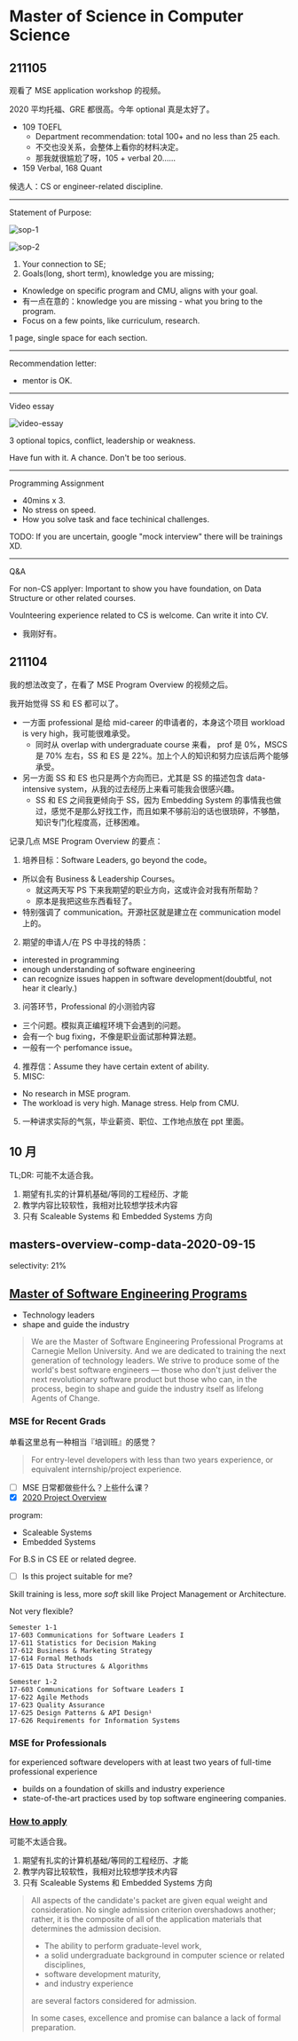Master of Science in Computer Science
=====================================

## 211105

观看了 MSE application workshop 的视频。

2020 平均托福、GRE 都很高。今年 optional 真是太好了。

- 109 TOEFL
  - Department recommendation: total 100+ and no less than 25 each.
  - 不交也没关系，会整体上看你的材料决定。
  - 那我就很尴尬了呀，105 + verbal 20……
- 159 Verbal, 168 Quant

候选人：CS or engineer-related discipline.

----

Statement of Purpose:

![sop-1](statement-of-purpose-part-1.png)

![sop-2](statement-of-purpose-part-2.png)

1. Your connection to SE;
2. Goals(long, short term), knowledge you are missing;
  - Knowledge on specific program and CMU, aligns with your goal.
  - 有一点在意的：knowledge you are missing - what you bring to the program.
  - Focus on a few points, like curriculum, research.

1 page, single space for each section.

----

Recommendation letter:

- mentor is OK.

----

Video essay

![video-essay](video-essay.png)

3 optional topics, conflict, leadership or weakness.

Have fun with it. A chance. Don't be too serious.

----

Programming Assignment

- 40mins x 3.
- No stress on speed.
- How you solve task and face techinical challenges.

TODO: If you are uncertain, google "mock interview" there will be trainings XD.

----

Q&A

For non-CS applyer: Important to show you have foundation, on Data Structure or other related courses.

Voulnteering experience related to CS is welcome. Can write it into CV.
- 我刚好有。

## 211104

我的想法改变了，在看了 MSE Program Overview 的视频之后。

我开始觉得 SS 和 ES 都可以了。

- 一方面 professional 是给 mid-career 的申请者的，本身这个项目 workload is very high，我可能很难承受。
  - 同时从 overlap with undergraduate course 来看， prof 是 0%，MSCS 是 70% 左右，SS 和 ES 是 22%。加上个人的知识和努力应该后两个能够承受。
- 另一方面 SS 和 ES 也只是两个方向而已，尤其是 SS 的描述包含 data-intensive system，从我的过去经历上来看可能我会很感兴趣。
  - SS 和 ES 之间我更倾向于 SS，因为 Embedding System 的事情我也做过，感觉不是那么好找工作，而且如果不够前沿的话也很琐碎，不够酷，知识专门化程度高，迁移困难。

记录几点 MSE Program Overview 的要点：

1. 培养目标：Software Leaders, go beyond the code。
  - 所以会有 Business & Leadership Courses。
    - 就这两天写 PS 下来我期望的职业方向，这或许会对我有所帮助？
    - 原本是我把这些东西看轻了。
  - 特别强调了 communication。开源社区就是建立在 communication model 上的。
2. 期望的申请人/在 PS 中寻找的特质：
  - interested in programming
  - enough understanding of software engineering
  - can recognize issues happen in software development(doubtful, not hear it clearly.)
3. 问答环节，Professional 的小测验内容
  - 三个问题。模拟真正编程环境下会遇到的问题。
  - 会有一个 bug fixing，不像是职业面试那种算法题。
  - 一般有一个 perfomance issue。
4. 推荐信：Assume they have certain extent of ability.
5. MISC:
  - No research in MSE program.
  - The workload is very high. Manage stress. Help from CMU.
5. 一种讲求实际的气氛，毕业薪资、职位、工作地点放在 ppt 里面。

## 10 月

TL;DR: 可能不太适合我。
1. 期望有扎实的计算机基础/等同的工程经历、才能
2. 教学内容比较软性，我相对比较想学技术内容
3. 只有 Scaleable Systems 和 Embedded Systems 方向


## masters-overview-comp-data-2020-09-15

selectivity: 21%



## [Master of Software Engineering Programs](https://mse.isri.cmu.edu/index.html)

- Technology leaders
- shape and guide the industry

> We are the Master of Software Engineering Professional Programs at Carnegie Mellon University. And we are dedicated to training the next generation of technology leaders. We strive to produce some of the world's best software engineers — those who don't just deliver the next revolutionary software product but those who can, in the process, begin to shape and guide the industry itself as lifelong Agents of Change.




### MSE for Recent Grads

单看这里总有一种相当『培训班』的感觉？
> For entry-level developers with less than two years experience, or equivalent internship/project experience.

- [ ] MSE 日常都做些什么？上些什么课？
- [x] [2020 Project Overview](https://mse.isri.cmu.edu/news/2021/012221-project-thanks.html)
 
program:
- Scaleable Systems
- Embedded Systems

For B.S in CS EE or related degree.

- [ ] Is this project suitable for me?

Skill training is less, more _soft_ skill like Project Management or Architecture.

Not very flexible?

```
Semester 1-1
17-603 Communications for Software Leaders I
17-611 Statistics for Decision Making
17-612 Business & Marketing Strategy
17-614 Formal Methods
17-615 Data Structures & Algorithms

Semester 1-2
17-603 Communications for Software Leaders I
17-622 Agile Methods
17-623 Quality Assurance
17-625 Design Patterns & API Design¹
17-626 Requirements for Information Systems
```

### MSE for Professionals

for experienced software developers with at least two years of full-time professional experience

- builds on a foundation of skills and industry experience
- state-of-the-art practices used by top software engineering companies.

### [How to apply](https://mse.isri.cmu.edu/applicants/mse-as/apply.html)

可能不太适合我。
1. 期望有扎实的计算机基础/等同的工程经历、才能
2. 教学内容比较软性，我相对比较想学技术内容
3. 只有 Scaleable Systems 和 Embedded Systems 方向


> All aspects of the candidate's packet are given equal weight and consideration. No single admission criterion overshadows another; rather, it is the composite of all of the application materials that determines the admission decision.
> 
> - The ability to perform graduate-level work, 
> - a solid undergraduate background in computer science or related disciplines, 
> - software development maturity, 
> - and industry experience
> 
> are several factors considered for admission.
>
> In some cases, excellence and promise can balance a lack of formal preparation. 


